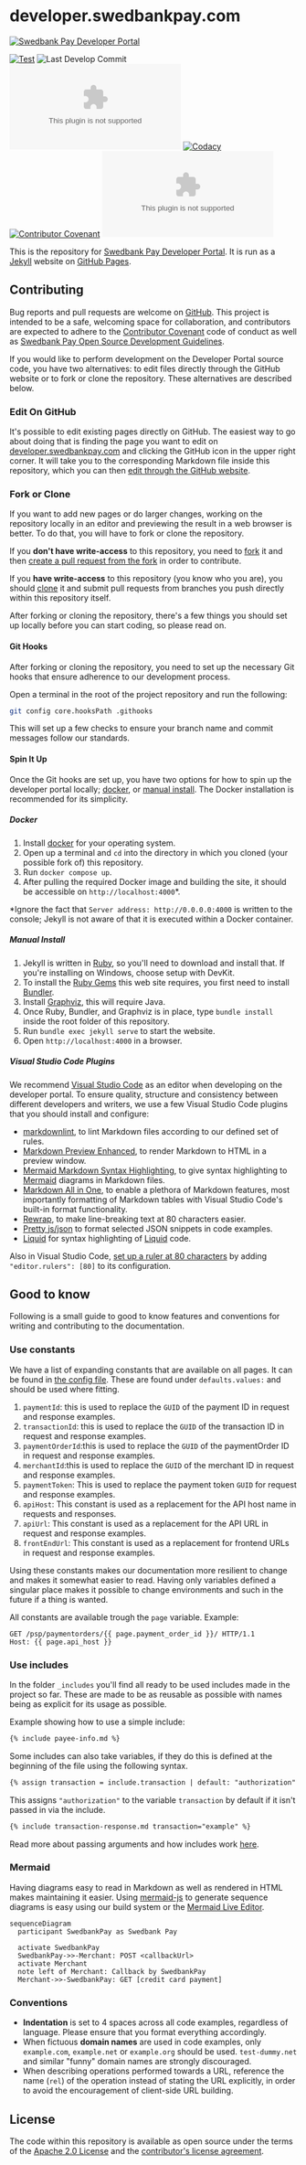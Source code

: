 # developer.swedbankpay.com

[![Swedbank Pay Developer Portal][opengraph-image]][dev-portal]

[![Test][gh-actions-badge]][gh-actions]
![Last Develop Commit][last-commit-badge]
[![CLA assistant][cla-badge]][cla]
[![Codacy][codacy-badge]][codacy]
[![Contributor Covenant][coc-badge]][coc]
[![License][license-badge]][license]

This is the repository for [Swedbank Pay Developer Portal][swp-dp]. It is run as a
[Jekyll][jekyll] website on [GitHub Pages][gh-pages].

## Contributing

Bug reports and pull requests are welcome on [GitHub][github]. This project is
intended to be a safe, welcoming space for collaboration, and contributors
are expected to adhere to the [Contributor Covenant][ccov] code of conduct as
well as [Swedbank Pay Open Source Development Guidelines][dev-guidelines].

If you would like to perform development on the Developer Portal source code,
you have two alternatives: to edit files directly through the GitHub website
or to fork or clone the repository. These alternatives are described below.

### Edit On GitHub

It's possible to edit existing pages directly on GitHub. The easiest way to go
about doing that is finding the page you want to edit on
[developer.swedbankpay.com][dev-portal] and clicking the GitHub icon in the
upper right corner. It will take you to the corresponding Markdown file inside
this repository, which you can then [edit through the GitHub website][gh-edit].

### Fork or Clone

If you want to add new pages or do larger changes, working on the repository
locally in an editor and previewing the result in a web browser is better. To
do that, you will have to fork or clone the repository.

If you **don't have write-access** to this repository, you need to [fork][fork]
it and then [create a pull request from the fork][fork-pr] in order to
contribute.

If you **have write-access** to this repository (you know who you are), you
should [clone][clone] it and submit pull requests from branches you push
directly within this repository itself.

After forking or cloning the repository, there's a few things you should set
up locally before you can start coding, so please read on.

#### Git Hooks

After forking or cloning the repository, you need to set up the necessary
Git hooks that ensure adherence to our development process.

Open a terminal in the root of the project repository and run the following:

```sh
git config core.hooksPath .githooks
```

This will set up a few checks to ensure your branch name and commit messages
follow our standards.

#### Spin It Up

Once the Git hooks are set up, you have two options for how to spin up the
developer portal locally; [docker][docker], or [manual install][manual-install].
The Docker installation is recommended for its simplicity.

##### Docker

1.  Install [docker][docker-install] for your operating system.
2.  Open up a terminal and `cd` into the directory in which you cloned (your
    possible fork of) this repository.
3.  Run `docker compose up`.
4.  After pulling the required Docker image and building the site, it should be
    accessible on `http://localhost:4000`*.

*Ignore the fact that `Server address: http://0.0.0.0:4000` is written to the
console; Jekyll is not aware of that it is executed within a Docker container.

##### Manual Install

1.  Jekyll is written in [Ruby][ruby], so you'll need to download and install
    that. If you're installing on Windows, choose setup with DevKit.
2.  To install the [Ruby Gems][gems] this web site requires, you first need to
    install [Bundler][bundler].
3.  Install [Graphviz][graphviz], this will require Java.
4.  Once Ruby, Bundler, and Graphviz is in place, type `bundle install` inside
    the root folder of this repository.
5.  Run `bundle exec jekyll serve` to start the website.
6.  Open `http://localhost:4000` in a browser.

##### Visual Studio Code Plugins

We recommend [Visual Studio Code][vs-code] as an editor when developing on the
developer portal. To ensure quality, structure and consistency between different
developers and writers, we use a few Visual Studio Code plugins that you should
install and configure:

*   [markdownlint][vsc-md-lint], to lint Markdown files according to our defined
    set of rules.
*   [Markdown Preview Enhanced][vsc-md-preview], to render Markdown to HTML in a
    preview window.
*   [Mermaid Markdown Syntax Highlighting][vsc-md-mermaid], to give syntax
    highlighting to [Mermaid][mermaid] diagrams in Markdown files.
*   [Markdown All in One][vsc-md-all-in-one], to enable a plethora of Markdown
    features, most importantly formatting of Markdown tables with Visual Studio
    Code's built-in format functionality.
*   [Rewrap][vsc-rewrap], to make line-breaking text at 80 characters easier.
*   [Pretty js/json][vsc-pretty-json] to format selected JSON snippets in code
    examples.
*   [Liquid][vsc-liquid] for syntax highlighting of [Liquid][liquid] code.

Also in Visual Studio Code, [set up a ruler at 80 characters][vsc-ruler]
by adding `"editor.rulers": [80]` to its configuration.

## Good to know

Following is a small guide to good to know features and conventions for writing
and contributing to the documentation.

### Use constants

We have a list of expanding constants that are available on all pages.
It can be found in [the config file][config-yml].
These are found under `defaults.values:` and should be used where fitting.

1.  `paymentId`: this is used to replace the `GUID` of the payment ID in request
    and response examples.
2.  `transactionId`: this is used to replace the `GUID` of the transaction ID in
    request and response examples.
3.  `paymentOrderId`:this is used to replace the `GUID` of the paymentOrder ID in
    request and response examples.
4.  `merchantId`:this is used to replace the `GUID` of the merchant ID in request
    and response examples.
5.  `paymentToken`: This is used to replace the payment token `GUID` for request
    and response examples.
6.  `apiHost`: This constant is used as a replacement for the API host name in requests and
    responses.
7.  `apiUrl`: This constant is used as a replacement for the API URL in request and
    response examples.
8.  `frontEndUrl`: This constant is used as a replacement for frontend URLs in request
    and response examples.

Using these constants makes our documentation more resilient to change and makes
it somewhat easier to read.
Having only variables defined a singular place makes it possible to change
environments and such in the future if a thing is wanted.

All constants are available trough the `page` variable.
Example:

```http
GET /psp/paymentorders/{{ page.payment_order_id }}/ HTTP/1.1
Host: {{ page.api_host }}
```

### Use includes

In the folder `_includes` you'll find all ready to be used includes made in the
project so far.
These are made to be as reusable as possible with names being as explicit for
its usage as possible.

Example showing how to use a simple include:

```markdown
{% include payee-info.md %}
```

Some includes can also take variables, if they do this is defined at the
beginning of the file using the following syntax.

```markdown
{% assign transaction = include.transaction | default: "authorization" %}
```

This assigns `"authorization"` to the variable `transaction` by default if it
isn't passed in via the include.

```markdown
{% include transaction-response.md transaction="example" %}
```

Read more about passing arguments and how includes work [here][liquid-includes].

### Mermaid

Having diagrams easy to read in Markdown as well as rendered in HTML makes
maintaining it easier.
Using [mermaid-js][mermaid-github] to generate sequence diagrams is easy using
our build system or the [Mermaid Live Editor][mermaid-live-editor].

```mermaid
sequenceDiagram
  participant SwedbankPay as Swedbank Pay

  activate SwedbankPay
  SwedbankPay->>-Merchant: POST <callbackUrl>
  activate Merchant
  note left of Merchant: Callback by SwedbankPay
  Merchant->>-SwedbankPay: GET [credit card payment]
```

### Conventions

*   **Indentation** is set to 4 spaces across all code examples, regardless of
    language. Please ensure that you format everything accordingly.
*   When fictuous **domain names** are used in code examples, only
    `example.com`, `example.net` or `example.org` should be used.
    `test-dummy.net` and similar "funny" domain names are strongly discouraged.
*   When describing operations performed towards a URL, reference the name
    (`rel`) of the operation instead of stating the URL explicitly, in order to
    avoid the encouragement of client-side URL building.

## License

The code within this repository is available as open source under the terms of
the [Apache 2.0 License][license] and the [contributor's license
agreement][cla].

[bundler]: https://bundler.io/
[ccov]: http://contributor-covenant.org
[cla-badge]: https://cla-assistant.io/readme/badge/SwedbankPay/developer.swedbankpay.com
[cla]: https://cla-assistant.io/SwedbankPay/developer.swedbankpay.com
[clone]: https://help.github.com/articles/cloning-a-repository/
[coc-badge]: https://img.shields.io/badge/Contributor%20Covenant-v2.0%20adopted-ff69b4.svg
[coc]: ./CODE_OF_CONDUCT.md
[codacy-badge]: https://app.codacy.com/project/badge/Grade/2dcec08155e142e2935eb54605d933ce
[codacy]: https://www.codacy.com/gh/SwedbankPay/developer.swedbankpay.com/dashboard?utm_source=github.com&amp;utm_medium=referral&amp;utm_content=SwedbankPay/developer.swedbankpay.com&amp;utm_campaign=Badge_Grade
[config-yml]:_config.yml
[dev-guidelines]: https://developer.swedbankpay.com/digital-payments/resources/development-guidelines
[dev-portal]: https://developer.swedbankpay.com/
[docker-install]: https://www.docker.com/
[docker]: #docker
[fork-pr]: https://docs.github.com/en/github/collaborating-with-issues-and-pull-requests/creating-a-pull-request-from-a-fork
[fork]: https://docs.github.com/en/github/getting-started-with-github/fork-a-repo
[gems]: https://rubygems.org/
[gh-actions-badge]: https://github.com/SwedbankPay/developer.swedbankpay.com/workflows/Test/badge.svg
[gh-actions]: https://github.com/SwedbankPay/developer.swedbankpay.com/actions
[gh-edit]: https://docs.github.com/en/github/managing-files-in-a-repository/editing-files-in-your-repository
[gh-pages]: https://pages.github.com/
[github]: https://github.com/SwedbankPay/developer.swedbankpay.com/
[graphviz]: https://graphviz.org/download/
[jekyll]: https://jekyllrb.com/
[last-commit-badge]: https://img.shields.io/github/last-commit/SwedbankPay/developer.swedbankpay.com/develop
[license-badge]: https://img.shields.io/github/license/SwedbankPay/developer.swedbankpay.com
[license]: https://opensource.org/licenses/Apache-2.0
[liquid-includes]: https://jekyllrb.com/docs/includes/
[liquid]: https://jekyllrb.com/docs/liquid/
[manual-install]: #manual-install
[mermaid-github]: https://github.com/mermaid-js/mermaid
[mermaid-live-editor]: https://mermaidjs.github.io/mermaid-live-editor
[mermaid]: https://mermaid-js.github.io/mermaid/
[opengraph-image]: https://repository-images.githubusercontent.com/210605116/56fb0c00-53e9-11ea-9c5f-7fb8685cce87
[ruby]: https://www.ruby-lang.org/en/
[swp-dp]: https://developer.swedbankpay.com
[vs-code]: https://code.visualstudio.com/
[vsc-liquid]: https://marketplace.visualstudio.com/items?itemName=sissel.shopify-liquid
[vsc-md-all-in-one]: https://marketplace.visualstudio.com/items?itemName=yzhang.markdown-all-in-one
[vsc-md-lint]: https://marketplace.visualstudio.com/items?itemName=DavidAnson.vscode-markdownlint
[vsc-md-mermaid]: https://marketplace.visualstudio.com/items?itemName=bpruitt-goddard.mermaid-markdown-syntax-highlighting
[vsc-md-preview]: https://marketplace.visualstudio.com/items?itemName=shd101wyy.markdown-preview-enhanced
[vsc-pretty-json]: https://marketplace.visualstudio.com/items?itemName=supperchong.pretty-json
[vsc-rewrap]: https://marketplace.visualstudio.com/items?itemName=stkb.rewrap
[vsc-ruler]: https://stackoverflow.com/a/29972073/61818
